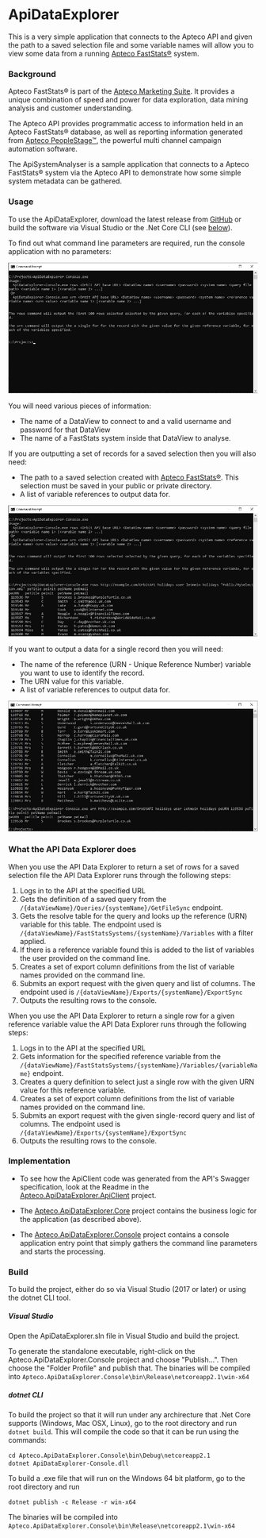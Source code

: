 # ApiDataExplorer
This is a very simple application that connects to the Apteco API and given the path to a saved selection file and
some variable names will allow you to view some data from a running 
[Apteco FastStats®](https://www.apteco.com/products/faststats) system.

### Background
Apteco FastStats® is part of the [Apteco Marketing Suite](http://www.apteco.com).  It provides a unique
combination of speed and power for data exploration, data mining analysis and customer understanding.

The Apteco API provides programmatic access to information held in an Apteco FastStats® database, as
well as reporting information generated from [Apteco PeopleStage™](https://www.apteco.com/products/peoplestage),
the powerful multi channel campaign automation software.

The ApiSystemAnalyser is a sample application that connects to a Apteco FastStats® system via the
Apteco API to demonstrate how some simple system metadata can be gathered.

### Usage
To use the ApiDataExplorer, download the latest release from [GitHub](https://github.com/Apteco/ApiDataExplorer/releases)
or build the software via Visual Studio or the .Net Core CLI (see [below](#Build)).

To find out what command line parameters are required, run the console application with no parameters:

![Get Usage](Apteco.ApiDataExplorer.Resources/Images/Readme/ApiDataExplorer-Usage.jpg)

You will need various pieces of information:

* The name of a DataView to connect to and a valid username and password for that DataView
* The name of a FastStats system inside that DataView to analyse.

If you are outputting a set of records for a saved selection then you will also need:

* The path to a saved selection created with [Apteco FastStats®](https://www.apteco.com/products/faststats).
This selection must be saved in your public or private directory.
* A list of variable references to output data for.

![Output data for selection](Apteco.ApiDataExplorer.Resources/Images/Readme/ApiDataExplorer-Rows.jpg)

If you want to output a data for a single record then you will need:

* The name of the reference (URN - Unique Reference Number) variable you want to use to identify the record.
* The URN value for this variable.
* A list of variable references to output data for.

![Output data for URN](Apteco.ApiDataExplorer.Resources/Images/Readme/ApiDataExplorer-URN.jpg)

### What the API Data Explorer does

When you use the API Data Explorer to return a set of rows for a saved selection file the API Data Explorer runs
through the following steps:

1. Logs in to the API at the specified URL
2. Gets the definition of a saved query from the `/{dataViewName}/Queries/{systemName}/GetFileSync` endpoint.
3. Gets the resolve table for the query and looks up the reference (URN) variable for this table. The endpoint used is
`/{dataViewName}/FastStatsSystems/{systemName}/Variables` with a filter applied. 
4. If there is a reference variable found this is added to the list of variables the user provided on the command line.
5. Creates a set of export column definitions from the list of variable names provided on the command line.
6. Submits an export request with the given query and list of columns.  The endpoint used is
`/{dataViewName}/Exports/{systemName}/ExportSync` 
7. Outputs the resulting rows to the console.

When you use the API Data Explorer to return a single row for a given reference variable value the API Data Explorer
runs through the following steps:

1. Logs in to the API at the specified URL
2. Gets information for the specified reference variable from the
`/{dataViewName}/FastStatsSystems/{systemName}/Variables/{variableName}` endpoint.
3. Creates a query definition to select just a single row with the given URN value for this reference variable.
4. Creates a set of export column definitions from the list of variable names provided on the command line.
5. Submits an export request with the given single-record query and list of columns.  The endpoint used is
`/{dataViewName}/Exports/{systemName}/ExportSync` 
7. Outputs the resulting rows to the console.

### Implementation
* To see how the ApiClient code was generated from the API's Swagger specification, look at the
Readme in the [Apteco.ApiDataExplorer.ApiClient](Apteco.ApiDataExplorer.ApiClient) project.

* The [Apteco.ApiDataExplorer.Core](Apteco.ApiDataExplorer.Core) project contains the business logic for the
application (as described above).

* The [Apteco.ApiDataExplorer.Console](Apteco.ApiDataExplorer.Console) project contains a console application
entry point that simply gathers the command line parameters and starts the processing.

### Build
To build the project, either do so via Visual Studio (2017 or later) or using the dotnet CLI tool.

##### Visual Studio
Open the ApiDataExplorer.sln file in Visual Studio and build the project.

To generate the standalone executable, right-click on the Apteco.ApiDataExplorer.Console project and choose "Publish...".
Then choose the "Folder Profile" and publish that.  The binaries will be compiled into
`Apteco.ApiDataExplorer.Console\bin\Release\netcoreapp2.1\win-x64`

##### dotnet CLI
To build the project so that it will run under any archirecture that .Net Core supports (Windows, Mac OSX, Linux), go to the
root directory and run `dotnet build`.  This will compile the code so that it can be run using the commands:

```
cd Apteco.ApiDataExplorer.Console\bin\Debug\netcoreapp2.1
dotnet ApiDataExplorer-Console.dll
```

To build a .exe file that will run on the Windows 64 bit platform, go to the root directory and run 
```
dotnet publish -c Release -r win-x64
```

The binaries will be compiled into
`Apteco.ApiDataExplorer.Console\bin\Release\netcoreapp2.1\win-x64`
